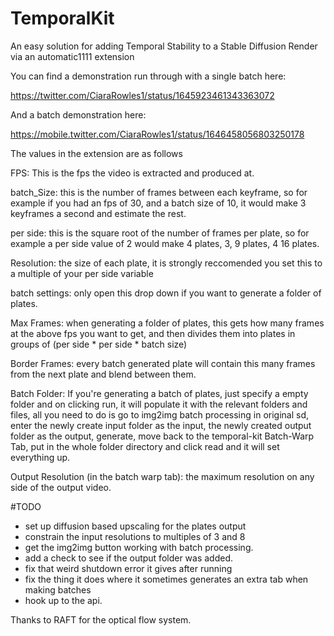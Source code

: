 # TemporalKit
An easy solution for adding Temporal Stability to a Stable Diffusion Render via an automatic1111 extension

You can find a demonstration run through with a single batch here: 

https://twitter.com/CiaraRowles1/status/1645923461343363072

And a batch demonstration here:

https://mobile.twitter.com/CiaraRowles1/status/1646458056803250178


The values in the extension are as follows

FPS: This is the fps the video is extracted and produced at.

batch_Size: this is the number of frames between each keyframe, so for example if you had an fps of 30, and a batch size of 10, it would make 3 keyframes a second and estimate the rest.

per side: this is the square root of the number of frames per plate, so for example a per side value of 2 would make 4 plates, 3, 9 plates, 4 16 plates.

Resolution: the size of each plate, it is strongly reccomended you set this to a multiple of your per side variable

batch settings: only open this drop down if you want to generate a folder of plates.

Max Frames: when generating a folder of plates, this gets how many frames at the above fps you want to get, and then divides them into plates in groups of (per side * per side * batch size)

Border Frames: every batch generated plate will contain this many frames from the next plate and blend between them.

Batch Folder: If you're generating a batch of plates, just specify a empty folder and on clicking run, it will populate it with the relevant folders and files, all you need to do is go to img2img batch processing in  original sd, enter the newly create input folder as the input, the newly created output folder as the output, generate, move back to the temporal-kit Batch-Warp Tab, put in the whole folder directory and click read and it will set everything up.

Output Resolution (in the batch warp tab): the maximum resolution on any side of the output video.

#TODO
- set up diffusion based upscaling for the plates output 
- constrain the input resolutions to multiples of 3 and 8
- get the img2img button working with batch processing.
- add a check to see if the output folder was added.
- fix that weird shutdown error it gives after running
- fix the thing it does where it sometimes generates an extra tab when making batches 
- hook up to the api.

Thanks to RAFT for the optical flow system.
